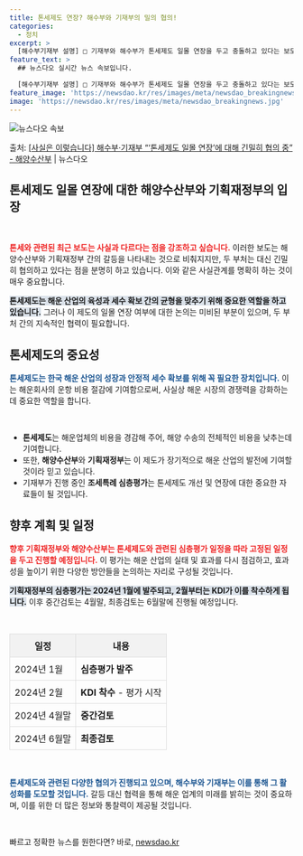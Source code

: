 ```yaml
---
title: 톤세제도 연장? 해수부와 기재부의 밀의 협의!
categories:
  - 정치
excerpt: >
  [해수부기재부 설명] □ 기재부와 해수부가 톤세제도 일몰 연장을 두고 충돌하고 있다는 보도 내용은 사실과 다…
feature_text: >
  ## 뉴스다오 실시간 뉴스 속보입니다.

  [해수부기재부 설명] □ 기재부와 해수부가 톤세제도 일몰 연장을 두고 충돌하고 있다는 보도 내용은 사실과 다…
feature_image: 'https://newsdao.kr/res/images/meta/newsdao_breakingnews.jpg'
image: 'https://newsdao.kr/res/images/meta/newsdao_breakingnews.jpg'
---
```


![뉴스다오 속보](https://newsdao.kr/res/images/meta/newsdao_breakingnews.jpg)

<p>출처: <a href="https://newsdao.kr/3336" rel="dofollow">[사실은 이렇습니다] 해수부·기재부 “‘톤세제도 일몰 연장’에 대해 긴밀히 협의 중” - 해양수산부</a> | 뉴스다오</p>

<h2 data-ke-size="size26">톤세제도 일몰 연장에 대한 해양수산부와 기획재정부의 입장</h2>

<p data-ke-size="size16">&nbsp;</p>

<style>
  table {
    width: 100%;
    border-collapse: collapse;
  }
  th, td {
    border: 1px solid #ddd;
    padding: 8px;
  }
  th {
    background-color: #f2f2f2;
  }
</style>

<b><span style="color: #ee2323;">톤세와 관련된 최근 보도는 사실과 다르다는 점을 강조하고 싶습니다.</span></b> 이러한 보도는 해양수산부와 기획재정부 간의 갈등을 나타내는 것으로 비춰지지만, 두 부처는 대신 긴밀히 협의하고 있다는 점을 분명히 하고 있습니다. 이와 같은 사실관계를 명확히 하는 것이 매우 중요합니다. 

<b><span style="background-color: #21538527;">톤세제도는 해운 산업의 육성과 세수 확보 간의 균형을 맞추기 위해 중요한 역할을 하고 있습니다.</span></b> 그러나 이 제도의 일몰 연장 여부에 대한 논의는 미비된 부분이 있으며, 두 부처 간의 지속적인 협력이 필요합니다. 

<h2>톤세제도의 중요성</h2>

<b><span style="color: #1a5490;">톤세제도는 한국 해운 산업의 성장과 안정적 세수 확보를 위해 꼭 필요한 장치입니다.</span></b> 이는 해운회사의 운항 비용 절감에 기여함으로써, 사실상 해운 시장의 경쟁력을 강화하는 데 중요한 역할을 합니다. 

<p data-ke-size="size16">&nbsp;</p>

<ul>
  <li><b>톤세제도</b>는 해운업체의 비용을 경감해 주어, 해양 수송의 전체적인 비용을 낮추는데 기여합니다.</li>
  <li>또한, <b>해양수산부</b>와 <b>기획재정부</b>는 이 제도가 장기적으로 해운 산업의 발전에 기여할 것이라 믿고 있습니다.</li>
  <li>기재부가 진행 중인 <b>조세특례 심층평가</b>는 톤세제도 개선 및 연장에 대한 중요한 자료들이 될 것입니다.</li>
</ul>

<h2>향후 계획 및 일정</h2>

<b><span style="color: #ee2323;">향후 기획재정부와 해양수산부는 톤세제도와 관련된 심층평가 일정을 따라 고정된 일정을 두고 진행할 예정입니다.</span></b> 이 평가는 해운 산업의 실태 및 효과를 다시 점검하고, 효과성을 높이기 위한 다양한 방안들을 논의하는 자리로 구성될 것입니다. 

<b><span style="background-color: #21538527;">기획재정부의 심층평가는 2024년 1월에 발주되고, 2월부터는 KDI가 이를 착수하게 됩니다.</span></b> 이후 중간검토는 4월말, 최종검토는 6월말에 진행될 예정입니다. 

<p data-ke-size="size16">&nbsp;</p>

<table>
  <tr>
    <th>일정</th>
    <th>내용</th>
  </tr>
  <tr>
    <td>2024년 1월</td>
    <td><b>심층평가 발주</b></td>
  </tr>
  <tr>
    <td>2024년 2월</td>
    <td><b>KDI 착수</b> - 평가 시작</td>
  </tr>
  <tr>
    <td>2024년 4월말</td>
    <td><b>중간검토</b></td>
  </tr>
  <tr>
    <td>2024년 6월말</td>
    <td><b>최종검토</b></td>
  </tr>
</table>

<p data-ke-size="size16">&nbsp;</p>

<b><span style="color: #1a5490;">톤세제도와 관련된 다양한 협의가 진행되고 있으며, 해수부와 기재부는 이를 통해 그 활성화를 도모할 것입니다.</span></b> 갈등 대신 협력을 통해 해운 업계의 미래를 밝히는 것이 중요하며, 이를 위한 더 많은 정보와 통찰력이 제공될 것입니다. 

<p data-ke-size="size16">&nbsp;</p> 

빠르고 정확한 뉴스를 원한다면? 바로, <a href="https://newsdao.kr" rel="dofollow">newsdao.kr</a>



